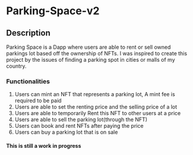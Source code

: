 # Parking-Space-v2


## Description

Parking Space is a Dapp where users are able to rent or sell owned parkings lot based off the ownership of NFTs. I was inspired to create this project by the issues of finding a parking spot in cities or malls of my country.

### Functionalities
1. Users can mint an NFT that represents a parking lot, A mint fee is required to be paid
2. Users are able to set the renting price and the selling price of a lot
3. Users are able to temporarily Rent this NFT to other users at a price
4. Users are able to sell the parking lot(through the NFT) 
5. Users can book and rent NFTs after paying the price
6. Users can buy a parking lot that is on sale


#### This is still a work in progress

